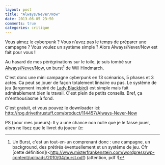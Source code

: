 ```yaml
---
layout: post
title: "Always/Never/Now"
date: 2013-06-05 23:50
comments: true
categories: critique
---
```


Vous aimez le cyberpunk ? Vous n'avez pas le temps de préparer une campagne ? Vous voulez un système simple ? Alors Always/Never/Now est fait pour vous !

<!-- more -->

Au hasard de mes pérégrinations sur le toile, je suis tombé sur [Always/Never/Now](http://always-never-now.tumblr.com), un burst[^1] de Will Hindmarch.

C'est donc une mini campagne cyberpunk en 13 scénarios, 5 phases et 3 actes. Ca peut se jouer de façon totalement linéaire ou pas. Le système de jeu (largement inspiré de [Lady Blackbird](http://www.onesevendesign.com/ladyblackbird/‎)) est simple mais fait admirablement bien le travail. C'est plein de petits conseils. Bref, ça m'enthousiasme à fond.

C'est gratuit, et vous pouvez le downloader ici: <http://rpg.drivethrustuff.com/product/114457/Always-Never-Now‎>

PS (pour mes joueurs): Il y a une chance non nulle que je le fasse jouer, alors ne lisez que le livret du joueur (c:


[^1]: Un Burst, c'est un tout-en-un comprenant donc : une campagne, un background, des prétirés éventuellement et un système de jeu. Cfr [cette définition](<http://www.misterfrankenstein.com/wordpress/wp-content/uploads/2010/04/burst.pdf) (attention, pdf !)
